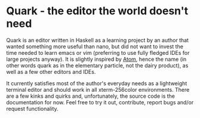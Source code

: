 # Quark - the editor the world doesn't need

Quark is an editor written in Haskell as a learning project by an author that wanted something more useful than nano, but did not want to invest the time needed to learn emacs or vim (preferring to use fully fledged IDEs for large projects anyway). It is slightly inspired by [Atom](https://atom.io), hence the name (in other words quark as in the elementary particle, not the dairy product), as well as a few other editors and IDEs.

It currently satisfies most of the author's everyday needs as a lightweight terminal editor and should work in all xterm-256color environments. There are a few kinks and quirks and, unfortunately, the source code is the documentation for now. Feel free to try it out, contribute, report bugs and/or request functionality.
